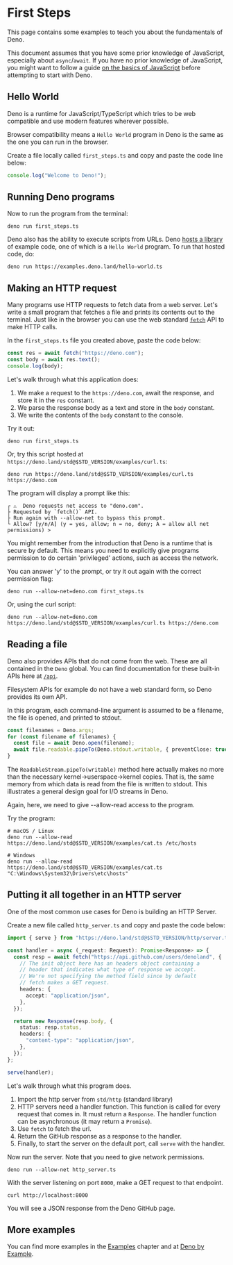 # First Steps

This page contains some examples to teach you about the fundamentals of Deno.

This document assumes that you have some prior knowledge of JavaScript,
especially about `async`/`await`. If you have no prior knowledge of JavaScript,
you might want to follow a guide
[on the basics of JavaScript](https://developer.mozilla.org/en-US/docs/Learn/JavaScript)
before attempting to start with Deno.

## Hello World

Deno is a runtime for JavaScript/TypeScript which tries to be web compatible and
use modern features wherever possible.

Browser compatibility means a `Hello World` program in Deno is the same as the
one you can run in the browser.

Create a file locally called `first_steps.ts` and copy and paste the code line
below:

```ts
console.log("Welcome to Deno!");
```

## Running Deno programs

Now to run the program from the terminal:

```shell
deno run first_steps.ts
```

Deno also has the ability to execute scripts from URLs. Deno
[hosts a library](https://examples.deno.land/) of example code, one of which is
a `Hello World` program. To run that hosted code, do:

```shell
deno run https://examples.deno.land/hello-world.ts
```

## Making an HTTP request

Many programs use HTTP requests to fetch data from a web server. Let's write a
small program that fetches a file and prints its contents out to the terminal.
Just like in the browser you can use the web standard
[`fetch`](https://developer.mozilla.org/en-US/docs/Web/API/Fetch_API) API to
make HTTP calls.

In the `first_steps.ts` file you created above, paste the code below:

```ts
const res = await fetch("https://deno.com");
const body = await res.text();
console.log(body);
```

Let's walk through what this application does:

1. We make a request to the `https://deno.com`, await the response, and store it
   in the `res` constant.
1. We parse the response body as a text and store in the `body` constant.
1. We write the contents of the `body` constant to the console.

Try it out:

```shell
deno run first_steps.ts
```

Or, try this script hosted at
`https://deno.land/std@$STD_VERSION/examples/curl.ts`:

```shell
deno run https://deno.land/std@$STD_VERSION/examples/curl.ts https://deno.com
```

The program will display a prompt like this:

```shell
┌ ⚠️  Deno requests net access to "deno.com".
├ Requested by `fetch()` API.
├ Run again with --allow-net to bypass this prompt.
└ Allow? [y/n/A] (y = yes, allow; n = no, deny; A = allow all net permissions) >
```

You might remember from the introduction that Deno is a runtime that is secure
by default. This means you need to explicitly give programs permission to do
certain 'privileged' actions, such as access the network.

You can answer 'y' to the prompt, or try it out again with the correct
permission flag:

```shell
deno run --allow-net=deno.com first_steps.ts
```

Or, using the curl script:

```shell
deno run --allow-net=deno.com https://deno.land/std@$STD_VERSION/examples/curl.ts https://deno.com
```

## Reading a file

Deno also provides APIs that do not come from the web. These are all contained
in the `Deno` global. You can find documentation for these built-in APIs here at
[`/api`](/api).

Filesystem APIs for example do not have a web standard form, so Deno provides
its own API.

In this program, each command-line argument is assumed to be a filename, the
file is opened, and printed to stdout.

```ts
const filenames = Deno.args;
for (const filename of filenames) {
  const file = await Deno.open(filename);
  await file.readable.pipeTo(Deno.stdout.writable, { preventClose: true });
}
```

The `ReadableStream.pipeTo(writable)` method here actually makes no more than
the necessary kernel→userspace→kernel copies. That is, the same memory from
which data is read from the file is written to stdout. This illustrates a
general design goal for I/O streams in Deno.

Again, here, we need to give --allow-read access to the program.

Try the program:

```shell
# macOS / Linux
deno run --allow-read https://deno.land/std@$STD_VERSION/examples/cat.ts /etc/hosts

# Windows
deno run --allow-read https://deno.land/std@$STD_VERSION/examples/cat.ts "C:\Windows\System32\Drivers\etc\hosts"
```

## Putting it all together in an HTTP server

One of the most common use cases for Deno is building an HTTP Server.

Create a new file called `http_server.ts` and copy and paste the code below:

```ts
import { serve } from "https://deno.land/std@$STD_VERSION/http/server.ts";

const handler = async (_request: Request): Promise<Response> => {
  const resp = await fetch("https://api.github.com/users/denoland", {
    // The init object here has an headers object containing a
    // header that indicates what type of response we accept.
    // We're not specifying the method field since by default
    // fetch makes a GET request.
    headers: {
      accept: "application/json",
    },
  });

  return new Response(resp.body, {
    status: resp.status,
    headers: {
      "content-type": "application/json",
    },
  });
};

serve(handler);
```

Let's walk through what this program does.

1. Import the http server from `std/http` (standard library)
2. HTTP servers need a handler function. This function is called for every
   request that comes in. It must return a `Response`. The handler function can
   be asynchronous (it may return a `Promise`).
3. Use `fetch` to fetch the url.
4. Return the GitHub response as a response to the handler.
5. Finally, to start the server on the default port, call `serve` with the
   handler.

Now run the server. Note that you need to give network permissions.

```shell
deno run --allow-net http_server.ts
```

With the server listening on port `8000`, make a GET request to that endpoint.

```shell
curl http://localhost:8000
```

You will see a JSON response from the Deno GitHub page.

## More examples

You can find more examples in the [Examples](../examples) chapter and at
[Deno by Example](https://examples.deno.land/).
